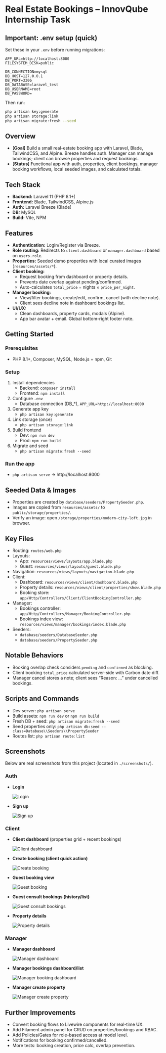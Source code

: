 # Real Estate Bookings – InnovQube Internship Task

## Important: .env setup (quick)

Set these in your `.env` before running migrations:

```env
APP_URL=http://localhost:8000
FILESYSTEM_DISK=public

DB_CONNECTION=mysql
DB_HOST=127.0.0.1
DB_PORT=3306
DB_DATABASE=laravel_test
DB_USERNAME=root
DB_PASSWORD=
```

Then run:

```bash
php artisan key:generate
php artisan storage:link
php artisan migrate:fresh --seed
```


## Overview

- **[Goal]** Build a small real-estate booking app with Laravel, Blade, TailwindCSS, and Alpine. Breeze handles auth. Manager can manage bookings; client can browse properties and request bookings.
- **[Status]** Functional app with auth, properties, client bookings, manager booking workflows, local seeded images, and calculated totals.

## Tech Stack

- **Backend:** Laravel 11 (PHP 8.1+)
- **Frontend:** Blade, TailwindCSS, Alpine.js
- **Auth:** Laravel Breeze (Blade)
- **DB:** MySQL
- **Build:** Vite, NPM

## Features

- **Authentication:** Login/Register via Breeze.
- **Role routing:** Redirects to `client.dashboard` or `manager.dashboard` based on `users.role`.
- **Properties:** Seeded demo properties with local curated images (`resources/assets/*`).
- **Client booking:**
  - Request booking from dashboard or property details.
  - Prevents date overlap against pending/confirmed.
  - Auto-calculates `total_price` = nights × `price_per_night`.
- **Manager booking:**
  - View/filter bookings, create/edit, confirm, cancel (with decline note).
  - Client sees decline note in dashboard bookings list.
- **UI/UX:**
  - Clean dashboards, property cards, modals (Alpine).
  - App bar avatar + email. Global bottom-right footer note.

## Getting Started

### Prerequisites

- PHP 8.1+, Composer, MySQL, Node.js + npm, Git

### Setup

1. Install dependencies
   - Backend: `composer install`
   - Frontend: `npm install`
2. Configure `.env`
   - Database connection (DB_*), `APP_URL=http://localhost:8000`
3. Generate app key
   - `php artisan key:generate`
4. Link storage (once)
   - `php artisan storage:link`
5. Build frontend
   - Dev: `npm run dev`
   - Prod: `npm run build`
6. Migrate and seed
   - `php artisan migrate:fresh --seed`

### Run the app

- `php artisan serve` → http://localhost:8000

## Seeded Data & Images

- Properties are created by `database/seeders/PropertySeeder.php`.
- Images are copied from `resources/assets/` to `public/storage/properties/`.
- Verify an image: open `/storage/properties/modern-city-loft.jpg` in browser.

## Key Files

- Routing: `routes/web.php`
- Layouts:
  - App: `resources/views/layouts/app.blade.php`
  - Guest: `resources/views/layouts/guest.blade.php`
- Navigation: `resources/views/layouts/navigation.blade.php`
- Client:
  - Dashboard: `resources/views/client/dashboard.blade.php`
  - Property details: `resources/views/client/properties/show.blade.php`
  - Booking store: `app/Http/Controllers/Client/ClientBookingController.php`
- Manager:
  - Bookings controller: `app/Http/Controllers/Manager/BookingController.php`
  - Bookings index view: `resources/views/manager/bookings/index.blade.php`
- Seeders:
  - `database/seeders/DatabaseSeeder.php`
  - `database/seeders/PropertySeeder.php`

## Notable Behaviors

- Booking overlap check considers `pending` and `confirmed` as blocking.
- Client booking `total_price` calculated server-side with Carbon date diff.
- Manager cancel stores a note; client sees “Reason: …” under cancelled bookings.

## Scripts and Commands

- Dev server: `php artisan serve`
- Build assets: `npm run dev` or `npm run build`
- Fresh DB + seed: `php artisan migrate:fresh --seed`
- Seed properties only: `php artisan db:seed --class=Database\\Seeders\\PropertySeeder`
- Routes list: `php artisan route:list`

## Screenshots

Below are real screenshots from this project (located in `./screenshots/`).

### Auth
- **Login**
  
  ![Login](screenshots/login.png)

- **Sign up**
  
  ![Sign up](screenshots/signup.png)

### Client
- **Client dashboard** (properties grid + recent bookings)
  
  ![Client dashboard](screenshots/guest-dashboard.png)

- **Create booking (client quick action)**
  
  ![Create booking](screenshots/create-booking.png)

- **Guest booking view**
  
  ![Guest booking](screenshots/guest-booking.png)

- **Guest consult bookings (history/list)**
  
  ![Guest consult bookings](screenshots/guest-consult-bookings.png)

- **Property details**
  
  ![Property details](screenshots/proprety-details.png)

### Manager
- **Manager dashboard**
  
  ![Manager dashboard](screenshots/manager-dashboard.png)

- **Manager bookings dashboard/list**
  
  ![Manager booking dashboard](screenshots/manager-booking-dashboard.png)

- **Manager create property**
  
  ![Manager create property](screenshots/manager-create-prop.png)

## Further Improvements

- Convert booking flows to Livewire components for real-time UX.
- Add Filament admin panel for CRUD on properties/bookings and RBAC.
- Add Policies/Gates for role-based access at model level.
- Notifications for booking confirmed/cancelled.
- More tests: booking creation, price calc, overlap prevention.
